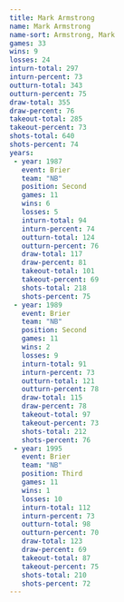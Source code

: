 ```yaml
---
title: Mark Armstrong
name: Mark Armstrong
name-sort: Armstrong, Mark
games: 33
wins: 9
losses: 24
inturn-total: 297
inturn-percent: 73
outturn-total: 343
outturn-percent: 75
draw-total: 355
draw-percent: 76
takeout-total: 285
takeout-percent: 73
shots-total: 640
shots-percent: 74
years:
 - year: 1987
   event: Brier
   team: "NB"
   position: Second
   games: 11
   wins: 6
   losses: 5
   inturn-total: 94
   inturn-percent: 74
   outturn-total: 124
   outturn-percent: 76
   draw-total: 117
   draw-percent: 81
   takeout-total: 101
   takeout-percent: 69
   shots-total: 218
   shots-percent: 75
 - year: 1989
   event: Brier
   team: "NB"
   position: Second
   games: 11
   wins: 2
   losses: 9
   inturn-total: 91
   inturn-percent: 73
   outturn-total: 121
   outturn-percent: 78
   draw-total: 115
   draw-percent: 78
   takeout-total: 97
   takeout-percent: 73
   shots-total: 212
   shots-percent: 76
 - year: 1995
   event: Brier
   team: "NB"
   position: Third
   games: 11
   wins: 1
   losses: 10
   inturn-total: 112
   inturn-percent: 73
   outturn-total: 98
   outturn-percent: 70
   draw-total: 123
   draw-percent: 69
   takeout-total: 87
   takeout-percent: 75
   shots-total: 210
   shots-percent: 72
---
```

